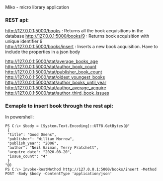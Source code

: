 Miko - micro library application

### REST api: 

http://127.0.0.1:5000/books : Returns all the book acquisitions in the database
http://127.0.0.1:5000/books/9 : Returns book acquisition with unique identifier 9  
http://127.0.0.1:5000/books/insert : Inserts a new book acquisition. Have to include the properties in a json body 

http://127.0.0.1:5000/stat/average_books_age
http://127.0.0.1:5000/stat/author_book_count
http://127.0.0.1:5000/stat/publisher_book_count
http://127.0.0.1:5000/stat/oldest_youngest_books
http://127.0.0.1:5000/stat/author_books_until_year
http://127.0.0.1:5000/stat/author_average_acquire
http://127.0.0.1:5000/stat/author_third_book_issues


### Exmaple to insert book through the rest api:

In powershell:
```
PS C:\> $body = [System.Text.Encoding]::UTF8.GetBytes(@"
 {
 "title": "Good Omens",
 "publisher": "William Morrow",
 "publish_year": "2006",
 "author": "Neil Gaiman, Terry Pratchett",
 "acquire_date": "2020-08-20",
 "issue_count": "4"
 }
"@)
PS C:\> Invoke-RestMethod http://127.0.0.1:5000/books/insert -Method POST -Body $body -ContentType 'application/json'
```